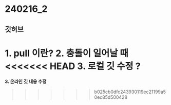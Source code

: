 # 240216_2
## 깃허브


__1. pull 이란?__
__2. 충돌이 일어날 때__
<<<<<<< HEAD
__3. 로컬 깃 수정__ ?
=======
__3. 온라인 깃 내용 수정__
>>>>>>> b025cb0dfc243930119ec21199a50ec85d500428
